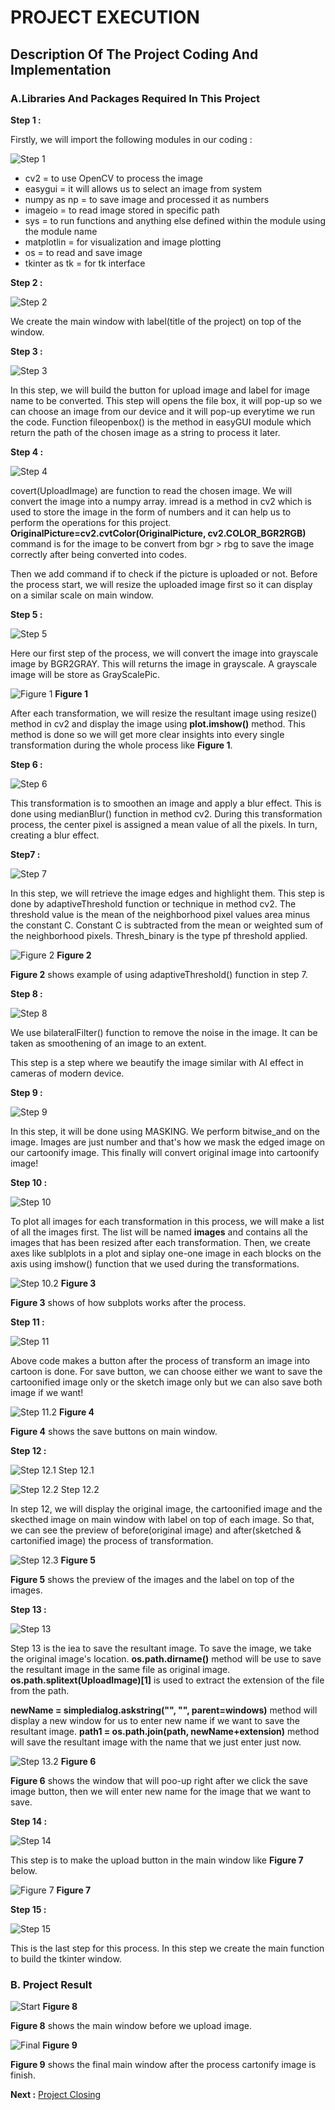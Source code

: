 # PROJECT EXECUTION

## Description Of The Project Coding And Implementation


### A.Libraries And Packages Required In This Project

**Step 1 :**

Firstly, we will import the following modules in our coding : 


![Step 1](https://github.com/AfzaAdaw/Artificial-Intelligence-Project/blob/main/Documentation/Step/modules.JPG)


- cv2           = to use OpenCV to process the image
- easygui       = it will allows us to select an image from system
- numpy as np   = to save image and processed it as numbers
- imageio       = to read image stored in specific path
- sys           = to run functions and anything else defined within the module using the module name
- matplotlin    = for visualization and image plotting
- os            = to read and save image 
- tkinter as tk = for tk interface


**Step 2 :**

![Step 2](https://github.com/AfzaAdaw/Artificial-Intelligence-Project/blob/main/Documentation/Step/gui%20screen.JPG)

We create the main window with label(title of the project) on top of the window.


**Step 3 :**

![Step 3](https://github.com/AfzaAdaw/Artificial-Intelligence-Project/blob/main/Documentation/Step/Step%203.JPG)

In this step, we will build the button for upload image and label for image name to be converted. This step will opens the file box, it will pop-up so we can choose an image from our device and it will pop-up everytime we run the code. Function  fileopenbox() is the method in easyGUI module which return the path of the chosen image as a string to process it later.

**Step 4 :**

![Step 4](https://github.com/AfzaAdaw/Artificial-Intelligence-Project/blob/main/Documentation/Step/Step%204.JPG)

covert(UploadImage) are function to read the chosen image. We will convert the image into a numpy array. imread is a method in cv2 which is used to store the image in the form of numbers and it can help us to perform the operations for this project. **OriginalPicture=cv2.cvtColor(OriginalPicture, cv2.COLOR_BGR2RGB)** command is for the image to be convert from bgr > rbg to save the image correctly after being converted into codes.

Then we add command if to check if the picture is uploaded or not. Before the process start, we will resize the uploaded image first so it can display on a similar scale on main window.


**Step 5 :**

![Step 5](https://github.com/AfzaAdaw/Artificial-Intelligence-Project/blob/main/Documentation/Step/Step%205.JPG)

Here our first step of the process, we will convert the image into grayscale image by BGR2GRAY. This will returns the image in grayscale. A grayscale image will be store as GrayScalePic.

![Figure 1](https://github.com/AfzaAdaw/Artificial-Intelligence-Project/blob/main/Documentation/Step/Step%205.2.JPG)
               **Figure 1**

After each transformation, we will resize the resultant image using resize() method in cv2 and display the image using **plot.imshow()** method. This method is done so we will get more clear insights into every single transformation during the whole process like **Figure 1**.


**Step 6 :**

![Step 6](https://github.com/AfzaAdaw/Artificial-Intelligence-Project/blob/main/Documentation/Step/Step%206.JPG)

This transformation is to smoothen an image and apply a blur effect. This is done using medianBlur() function in method cv2. During this transformation process, the center pixel is assigned a mean value of all the pixels. In turn, creating a blur effect. 


**Step7 :**

![Step 7](https://github.com/AfzaAdaw/Artificial-Intelligence-Project/blob/main/Documentation/Step/Step%207.JPG)

In this step, we will retrieve the image edges and highlight them. This step is done by adaptiveThreshold function or technique in method cv2. The threshold value is the mean of the neighborhood pixel values area minus the constant C. Constant C is subtracted from the mean or weighted sum of the neighborhood pixels. Thresh_binary is the type pf threshold applied.

![Figure 2](https://github.com/AfzaAdaw/Artificial-Intelligence-Project/blob/main/Documentation/Step/Step%207.2.JPG)
**Figure 2**

**Figure 2** shows example of using adaptiveThreshold() function in step 7.

**Step 8 :**

![Step 8](https://github.com/AfzaAdaw/Artificial-Intelligence-Project/blob/main/Documentation/Step/Step%208.JPG)


We use bilateralFilter() function to remove the noise in the image. It can be taken as smoothening of an image to an extent.

This step is a step where we beautify the image similar with AI effect in cameras of modern device.


**Step 9 :**

![Step 9](https://github.com/AfzaAdaw/Artificial-Intelligence-Project/blob/main/Documentation/Step/Step%209.JPG)


In this step, it will be done using MASKING. We perform bitwise_and on the image. Images are just number and that's how we mask the edged image on our cartoonify image. This finally will convert original image into cartoonify image!


**Step 10 :**

![Step 10](https://github.com/AfzaAdaw/Artificial-Intelligence-Project/blob/main/Documentation/Step/Step%2010.JPG)

To plot all images for each transformation in this process, we will make a list of all the images first. The list will be named **images** and contains all the images that has been resized after each transformation. Then, we create axes like sublplots in a plot and siplay one-one image in each blocks on the axis using imshow() function that we used during the transformations.


![Step 10.2](https://github.com/AfzaAdaw/Artificial-Intelligence-Project/blob/main/Documentation/Step/Step%2010.2.JPG)
**Figure 3**

**Figure 3** shows of how subplots works after the process.


**Step 11 :**

![Step 11](https://github.com/AfzaAdaw/Artificial-Intelligence-Project/blob/main/Documentation/Step/Step%2011.JPG)


Above code makes a button after the process of transform an image into cartoon is done. For save button, we can choose either we want to save the cartoonified image only or the sketch image only but we can also save both image if we want!  

![Step 11.2](https://github.com/AfzaAdaw/Artificial-Intelligence-Project/blob/main/Documentation/Step/Step%2012.2.JPG)
**Figure 4**

**Figure 4** shows the save buttons on main window.

**Step 12 :**

![Step 12.1](https://github.com/AfzaAdaw/Artificial-Intelligence-Project/blob/main/Documentation/Step/Step%2012.JPG)
Step 12.1

![Step 12.2](https://github.com/AfzaAdaw/Artificial-Intelligence-Project/blob/main/Documentation/Step/Step%2013.JPG)
Step 12.2



In step 12, we will display the original image, the cartoonified image and the skecthed image on main window with label on top of each image.
So that, we can see the preview of before(original image) and after(sketched & cartonified image) the process of transformation.


![Step 12.3](https://github.com/AfzaAdaw/Artificial-Intelligence-Project/blob/main/Documentation/Step/Step%2012.3.JPG)
**Figure 5**

**Figure 5** shows the preview of the images and the label on top of the images.


**Step 13 :**

![Step 13](https://github.com/AfzaAdaw/Artificial-Intelligence-Project/blob/main/Documentation/Step/Step%2014.JPG)


Step 13 is the iea to save the resultant image. To save the image, we take the original image's location. 
**os.path.dirname()** method will be use to save the resultant image in the same file as original image.
**os.path.splitext(UploadImage)[1]** is used to extract the extension of the file from the path.

**newName = simpledialog.askstring("", "", parent=windows)** method will display a new window for us to enter new name if we want to save the resultant image.
**path1 = os.path.join(path, newName+extension)** method will save the resultant image with the name that we just enter just now.

![Step 13.2](https://github.com/AfzaAdaw/Artificial-Intelligence-Project/blob/main/Documentation/Step/Step%2014.2.JPG)
**Figure 6**

**Figure 6** shows the window that will poo-up right after we click the save image button, then we will enter new name for the image that we want to save.


**Step 14 :**

![Step 14](https://github.com/AfzaAdaw/Artificial-Intelligence-Project/blob/main/Documentation/Step/Step%2015.JPG)

This step is to make the upload button in the main window like **Figure 7** below.

![Figure 7](https://github.com/AfzaAdaw/Artificial-Intelligence-Project/blob/main/Documentation/Step/Step%2015.2.JPG)
**Figure 7**

**Step 15 :**

![Step 15](https://github.com/AfzaAdaw/Artificial-Intelligence-Project/blob/main/Documentation/Step/Step%2016.JPG)

This is the last step for this process. In this step we create the main function to build the tkinter window.


### B. Project Result

![Start](https://github.com/AfzaAdaw/Artificial-Intelligence-Project/blob/main/Documentation/Step/Start.JPG)
**Figure 8**


**Figure 8** shows the main window before we upload image.


![Final](https://github.com/AfzaAdaw/Artificial-Intelligence-Project/blob/main/Documentation/Step/Final.JPG)
**Figure 9**

**Figure 9** shows the final main window after the process cartonify image is finish.




**Next :** [Project Closing](https://github.com/AfzaAdaw/Artificial-Intelligence-Project/blob/main/Documentation/E-ProjectClosing.md)
